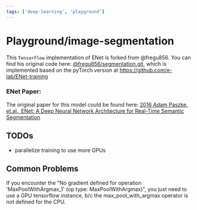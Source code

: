 ```yaml
---
tags: ['deep-learning', 'playground']
---
```


# Playground/image-segmentation

This `TensorFlow` implementation of ENet is forked from @fregu856. You can find his 
original code here: [@fregu856/segmentation.git](https://github.com/fregu856/segmentation), which is implemented based on 
the pyTorch version at https://github.com/e-lab/ENet-training

### ENet Paper: 

The original paper for this model could be found here: 
[2016 Adam Paszke, et.al., ENet: A Deep Neural Network Architecture for Real-Time Semantic Segmentation
](https://arxiv.org/pdf/1606.02147.pdf)

## TODOs

- parallelize training to use more GPUs

## Common Problems

If you encounter the "No gradient defined for operation 'MaxPoolWithArgmax_1' (op type: MaxPoolWithArgmax)", you just need to use a GPU tensorflow instance, b/c the max_pool_with_argmax operator is not defined for the CPU.
